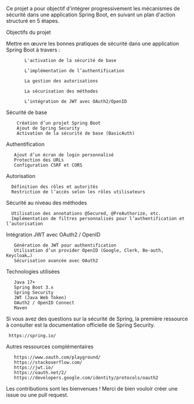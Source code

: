 Ce projet a pour objectif d'intégrer progressivement les mécanismes de sécurité dans une application Spring Boot, en suivant un plan d'action structuré en 5 étapes.

  Objectifs du projet
 
Mettre en œuvre les bonnes pratiques de sécurité dans une application Spring Boot à travers :

           L'activation de la sécurité de base
           
           L’implémentation de l’authentification
           
           La gestion des autorisations
           
           La sécurisation des méthodes
           
           L’intégration de JWT avec OAuth2/OpenID

 Sécurité de base

        Création d’un projet Spring Boot
        Ajout de Spring Security
        Activation de la sécurité de base (BasicAuth)

Authentification

       Ajout d’un écran de login personnalisé
       Protection des URLs
       Configuration CSRF et CORS

Autorisation

      Définition des rôles et autorités
      Restriction de l’accès selon les rôles utilisateurs

Sécurité au niveau des méthodes

      Utilisation des annotations @Secured, @PreAuthorize, etc.
      Implémentation de filtres personnalisés pour l’authentification et l’autorisation

Intégration JWT avec OAuth2 / OpenID

       Génération de JWT pour authentification
       Utilisation d’un provider OpenID (Google, Clerk, Be-auth, Keycloak…)
       Sécurisation avancée avec OAuth2

Technologies utilisées

       Java 17+
       Spring Boot 3.x
       Spring Security
       JWT (Java Web Token)
       OAuth2 / OpenID Connect
       Maven 

Si vous avez des questions sur la sécurité de Spring, la première ressource à consulter est la documentation officielle de Spring Security.

     https://spring.io/
Autres ressources complémentaires

       https://www.oauth.com/playground/
       https://stackoverflow.com/
       https://jwt.io/
       https://oauth.net/2/
       https://developers.google.com/identity/protocols/oauth2


     
Les contributions sont les bienvenues ! Merci de bien vouloir créer une issue ou une pull request.

